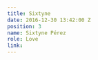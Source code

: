 ```yaml
---
title: Sixtyne
date: 2016-12-30 13:42:00 Z
position: 3
name: Sixtyne Pérez
role: Love
link: 
---
```


